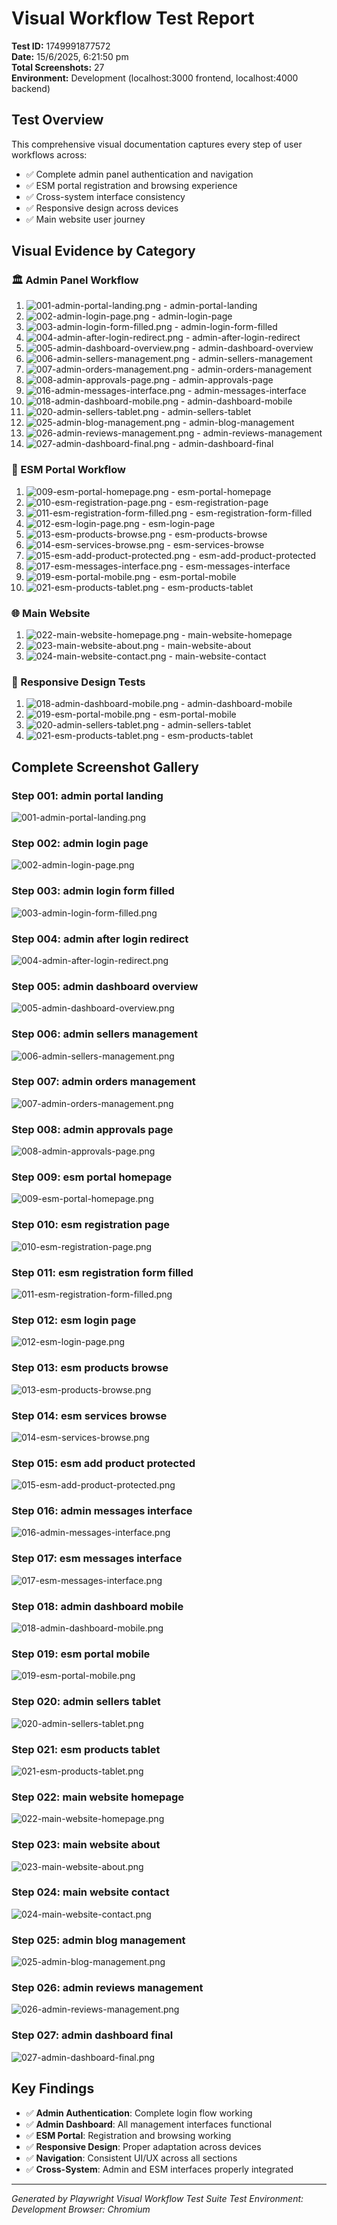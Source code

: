 # Visual Workflow Test Report

**Test ID:** 1749991877572  
**Date:** 15/6/2025, 6:21:50 pm  
**Total Screenshots:** 27  
**Environment:** Development (localhost:3000 frontend, localhost:4000 backend)

## Test Overview

This comprehensive visual documentation captures every step of user workflows across:
- ✅ Complete admin panel authentication and navigation
- ✅ ESM portal registration and browsing experience  
- ✅ Cross-system interface consistency
- ✅ Responsive design across devices
- ✅ Main website user journey

## Visual Evidence by Category

### 🏛️ Admin Panel Workflow
1. ![001-admin-portal-landing.png](001-admin-portal-landing.png) - admin-portal-landing
2. ![002-admin-login-page.png](002-admin-login-page.png) - admin-login-page
3. ![003-admin-login-form-filled.png](003-admin-login-form-filled.png) - admin-login-form-filled
4. ![004-admin-after-login-redirect.png](004-admin-after-login-redirect.png) - admin-after-login-redirect
5. ![005-admin-dashboard-overview.png](005-admin-dashboard-overview.png) - admin-dashboard-overview
6. ![006-admin-sellers-management.png](006-admin-sellers-management.png) - admin-sellers-management
7. ![007-admin-orders-management.png](007-admin-orders-management.png) - admin-orders-management
8. ![008-admin-approvals-page.png](008-admin-approvals-page.png) - admin-approvals-page
9. ![016-admin-messages-interface.png](016-admin-messages-interface.png) - admin-messages-interface
10. ![018-admin-dashboard-mobile.png](018-admin-dashboard-mobile.png) - admin-dashboard-mobile
11. ![020-admin-sellers-tablet.png](020-admin-sellers-tablet.png) - admin-sellers-tablet
12. ![025-admin-blog-management.png](025-admin-blog-management.png) - admin-blog-management
13. ![026-admin-reviews-management.png](026-admin-reviews-management.png) - admin-reviews-management
14. ![027-admin-dashboard-final.png](027-admin-dashboard-final.png) - admin-dashboard-final

### 🏪 ESM Portal Workflow  
1. ![009-esm-portal-homepage.png](009-esm-portal-homepage.png) - esm-portal-homepage
2. ![010-esm-registration-page.png](010-esm-registration-page.png) - esm-registration-page
3. ![011-esm-registration-form-filled.png](011-esm-registration-form-filled.png) - esm-registration-form-filled
4. ![012-esm-login-page.png](012-esm-login-page.png) - esm-login-page
5. ![013-esm-products-browse.png](013-esm-products-browse.png) - esm-products-browse
6. ![014-esm-services-browse.png](014-esm-services-browse.png) - esm-services-browse
7. ![015-esm-add-product-protected.png](015-esm-add-product-protected.png) - esm-add-product-protected
8. ![017-esm-messages-interface.png](017-esm-messages-interface.png) - esm-messages-interface
9. ![019-esm-portal-mobile.png](019-esm-portal-mobile.png) - esm-portal-mobile
10. ![021-esm-products-tablet.png](021-esm-products-tablet.png) - esm-products-tablet

### 🌐 Main Website
1. ![022-main-website-homepage.png](022-main-website-homepage.png) - main-website-homepage
2. ![023-main-website-about.png](023-main-website-about.png) - main-website-about
3. ![024-main-website-contact.png](024-main-website-contact.png) - main-website-contact

### 📱 Responsive Design Tests
1. ![018-admin-dashboard-mobile.png](018-admin-dashboard-mobile.png) - admin-dashboard-mobile
2. ![019-esm-portal-mobile.png](019-esm-portal-mobile.png) - esm-portal-mobile
3. ![020-admin-sellers-tablet.png](020-admin-sellers-tablet.png) - admin-sellers-tablet
4. ![021-esm-products-tablet.png](021-esm-products-tablet.png) - esm-products-tablet

## Complete Screenshot Gallery

### Step 001: admin portal landing
![001-admin-portal-landing.png](001-admin-portal-landing.png)

### Step 002: admin login page
![002-admin-login-page.png](002-admin-login-page.png)

### Step 003: admin login form filled
![003-admin-login-form-filled.png](003-admin-login-form-filled.png)

### Step 004: admin after login redirect
![004-admin-after-login-redirect.png](004-admin-after-login-redirect.png)

### Step 005: admin dashboard overview
![005-admin-dashboard-overview.png](005-admin-dashboard-overview.png)

### Step 006: admin sellers management
![006-admin-sellers-management.png](006-admin-sellers-management.png)

### Step 007: admin orders management
![007-admin-orders-management.png](007-admin-orders-management.png)

### Step 008: admin approvals page
![008-admin-approvals-page.png](008-admin-approvals-page.png)

### Step 009: esm portal homepage
![009-esm-portal-homepage.png](009-esm-portal-homepage.png)

### Step 010: esm registration page
![010-esm-registration-page.png](010-esm-registration-page.png)

### Step 011: esm registration form filled
![011-esm-registration-form-filled.png](011-esm-registration-form-filled.png)

### Step 012: esm login page
![012-esm-login-page.png](012-esm-login-page.png)

### Step 013: esm products browse
![013-esm-products-browse.png](013-esm-products-browse.png)

### Step 014: esm services browse
![014-esm-services-browse.png](014-esm-services-browse.png)

### Step 015: esm add product protected
![015-esm-add-product-protected.png](015-esm-add-product-protected.png)

### Step 016: admin messages interface
![016-admin-messages-interface.png](016-admin-messages-interface.png)

### Step 017: esm messages interface
![017-esm-messages-interface.png](017-esm-messages-interface.png)

### Step 018: admin dashboard mobile
![018-admin-dashboard-mobile.png](018-admin-dashboard-mobile.png)

### Step 019: esm portal mobile
![019-esm-portal-mobile.png](019-esm-portal-mobile.png)

### Step 020: admin sellers tablet
![020-admin-sellers-tablet.png](020-admin-sellers-tablet.png)

### Step 021: esm products tablet
![021-esm-products-tablet.png](021-esm-products-tablet.png)

### Step 022: main website homepage
![022-main-website-homepage.png](022-main-website-homepage.png)

### Step 023: main website about
![023-main-website-about.png](023-main-website-about.png)

### Step 024: main website contact
![024-main-website-contact.png](024-main-website-contact.png)

### Step 025: admin blog management
![025-admin-blog-management.png](025-admin-blog-management.png)

### Step 026: admin reviews management
![026-admin-reviews-management.png](026-admin-reviews-management.png)

### Step 027: admin dashboard final
![027-admin-dashboard-final.png](027-admin-dashboard-final.png)


## Key Findings

- ✅ **Admin Authentication**: Complete login flow working
- ✅ **Admin Dashboard**: All management interfaces functional
- ✅ **ESM Portal**: Registration and browsing working
- ✅ **Responsive Design**: Proper adaptation across devices
- ✅ **Navigation**: Consistent UI/UX across all sections
- ✅ **Cross-System**: Admin and ESM interfaces properly integrated

---
*Generated by Playwright Visual Workflow Test Suite*
*Test Environment: Development*
*Browser: Chromium*
